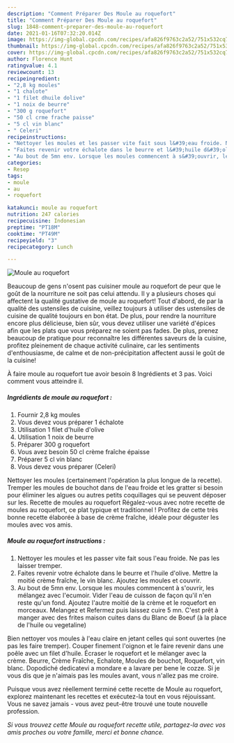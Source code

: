 ```yaml
---
description: "Comment Préparer Des Moule au roquefort"
title: "Comment Préparer Des Moule au roquefort"
slug: 1848-comment-preparer-des-moule-au-roquefort
date: 2021-01-16T07:32:20.014Z
image: https://img-global.cpcdn.com/recipes/afa826f9763c2a52/751x532cq70/moule-au-roquefort-photo-principale-de-la-recette.jpg
thumbnail: https://img-global.cpcdn.com/recipes/afa826f9763c2a52/751x532cq70/moule-au-roquefort-photo-principale-de-la-recette.jpg
cover: https://img-global.cpcdn.com/recipes/afa826f9763c2a52/751x532cq70/moule-au-roquefort-photo-principale-de-la-recette.jpg
author: Florence Hunt
ratingvalue: 4.1
reviewcount: 13
recipeingredient:
- "2,8 kg moules"
- "1 chalote"
- "1 filet dhuile dolive"
- "1 noix de beurre"
- "300 g roquefort"
- "50 cl crme frache paisse"
- "5 cl vin blanc"
- " Celeri"
recipeinstructions:
- "Nettoyer les moules et les passer vite fait sous l&#39;eau froide. Ne pas les laisser tremper."
- "Faites revenir votre échalote dans le beurre et l&#39;huile d&#39;olive. Mettre la moitié crème fraîche, le vin blanc. Ajoutez les moules et couvrir."
- "Au bout de 5mn env. Lorsque les moules commencent à s&#39;ouvrir, les mélangez avec l&#39;ecumoir. Vider l&#39;eau de cuisson de façon qu&#39;il n&#39;en reste qu&#39;un fond. Ajoutez l&#39;autre moitié de la crème et le roquefort en morceaux. Melangez et Refermez puis laissez cuire 5 mn. C&#39;est prêt à manger avec des frites maison cuites dans du Blanc de Boeuf (à la place de l&#39;huile ou vegetaline)"
categories:
- Resep
tags:
- moule
- au
- roquefort

katakunci: moule au roquefort 
nutrition: 247 calories
recipecuisine: Indonesian
preptime: "PT18M"
cooktime: "PT49M"
recipeyield: "3"
recipecategory: Lunch

---
```



![Moule au roquefort](https://img-global.cpcdn.com/recipes/afa826f9763c2a52/751x532cq70/moule-au-roquefort-photo-principale-de-la-recette.jpg)

Beaucoup de gens n'osent pas cuisiner moule au roquefort de peur que le goût de la nourriture ne soit pas celui attendu. Il y a plusieurs choses qui affectent la qualité gustative de moule au roquefort! Tout d'abord, de par la qualité des ustensiles de cuisine, veillez toujours à utiliser des ustensiles de cuisine de qualité toujours en bon état. De plus, pour rendre la nourriture encore plus délicieuse, bien sûr, vous devez utiliser une variété d'épices afin que les plats que vous préparez ne soient pas fades. De plus, prenez beaucoup de pratique pour reconnaître les différentes saveurs de la cuisine, profitez pleinement de chaque activité culinaire, car les sentiments d'enthousiasme, de calme et de non-précipitation affectent aussi le goût de la cuisine!

<!--inarticleads1-->

À faire moule au roquefort tue avoir besoin 8 Ingrédients et 3 pas. Voici comment vous atteindre il.

##### Ingrédients de moule au roquefort :

1. Fournir 2,8 kg moules
1. Vous devez vous préparer 1 échalote
1. Utilisation 1 filet d&#39;huile d&#39;olive
1. Utilisation 1 noix de beurre
1. Préparer 300 g roquefort
1. Vous avez besoin 50 cl crème fraîche épaisse
1. Préparer 5 cl vin blanc
1. Vous devez vous préparer  (Celeri)


Nettoyer les moules (certainement l&#39;opération la plus longue de la recette). Tremper les moules de bouchot dans de l&#39;eau froide et les gratter si besoin pour éliminer les algues ou autres petits coquillages qui se peuvent déposer sur les. Recette de moules au roquefort Régalez-vous avec notre recette de moules au roquefort, ce plat typique et traditionnel ! Profitez de cette très bonne recette élaborée à base de crème fraîche, idéale pour déguster les moules avec vos amis. 

<!--inarticleads2-->

##### Moule au roquefort instructions :

1. Nettoyer les moules et les passer vite fait sous l&#39;eau froide. Ne pas les laisser tremper.
1. Faites revenir votre échalote dans le beurre et l&#39;huile d&#39;olive. Mettre la moitié crème fraîche, le vin blanc. Ajoutez les moules et couvrir.
1. Au bout de 5mn env. Lorsque les moules commencent à s&#39;ouvrir, les mélangez avec l&#39;ecumoir. Vider l&#39;eau de cuisson de façon qu&#39;il n&#39;en reste qu&#39;un fond. Ajoutez l&#39;autre moitié de la crème et le roquefort en morceaux. Melangez et Refermez puis laissez cuire 5 mn. C&#39;est prêt à manger avec des frites maison cuites dans du Blanc de Boeuf (à la place de l&#39;huile ou vegetaline)


Bien nettoyer vos moules à l&#39;eau claire en jetant celles qui sont ouvertes (ne pas les faire tremper). Couper finement l&#39;oignon et le faire revenir dans une poêle avec un filet d&#39;huile. Écraser le roquefort et le mélanger avec la crème. Beurre, Crème Fraîche, Echalote, Moules de bouchot, Roquefort, vin blanc. Dopodiché dedicatevi a mondare e a lavare per bene le cozze. Si je vous dis que je n&#39;aimais pas les moules avant, vous n&#39;allez pas me croire. 

<!--inarticleads1-->

<p>
Puisque vous avez réellement terminé cette recette de Moule au roquefort, explorez maintenant les recettes et exécutez-la tout en vous réjouissant. Vous ne savez jamais - vous avez peut-être trouvé une toute nouvelle profession.
</p>

<p>
<i>Si vous trouvez cette Moule au roquefort recette utile, partagez-la avec vos amis proches ou votre famille, merci et bonne chance.</i>
</p>
